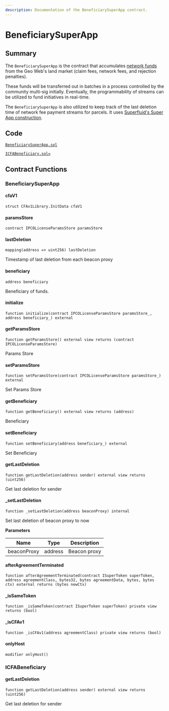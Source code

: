 ```yaml
---
description: Documentation of the BeneficiarySuperApp contract.
---
```


# BeneficiarySuperApp

## Summary

The `BeneficiarySuperApp` is the contract that accumulates [network funds](../../concepts/network-funds) from the Geo Web's land market (claim fees, network fees, and rejection penalties).

These funds will be transferred out in batches in a process controlled by the community multi-sig initially. Eventually, the programmability of streams can be utilized to fund initiatives in real-time.

The `BeneficiarySuperApp` is also utilized to keep track of the last deletion time of network fee payment streams for parcels. It uses [Superfluid's Super App construction](https://docs.superfluid.finance/superfluid/developers/super-apps).

## Code

[`BeneficiarySuperApp.sol`](https://github.com/Geo-Web-Project/core-contracts/blob/main/contracts/beneficiary/BeneficiarySuperApp.sol)

[`ICFABeneficiary.sol=`](https://github.com/Geo-Web-Project/core-contracts/tree/main/contracts/beneficiary/interfaces)

## Contract Functions

### BeneficiarySuperApp

#### cfaV1

```solidity
struct CFAv1Library.InitData cfaV1
```

#### paramsStore

```solidity
contract IPCOLicenseParamsStore paramsStore
```

#### lastDeletion

```solidity
mapping(address => uint256) lastDeletion
```

Timestamp of last deletion from each beacon proxy

#### beneficiary

```solidity
address beneficiary
```

Beneficiary of funds.

#### initialize

```solidity
function initialize(contract IPCOLicenseParamsStore paramsStore_, address beneficiary_) external
```

#### getParamsStore

```solidity
function getParamsStore() external view returns (contract IPCOLicenseParamsStore)
```

Params Store

#### setParamsStore

```solidity
function setParamsStore(contract IPCOLicenseParamsStore paramsStore_) external
```

Set Params Store

#### getBeneficiary

```solidity
function getBeneficiary() external view returns (address)
```

Beneficiary

#### setBeneficiary

```solidity
function setBeneficiary(address beneficiary_) external
```

Set Beneficiary

#### getLastDeletion

```solidity
function getLastDeletion(address sender) external view returns (uint256)
```

Get last deletion for sender

#### \_setLastDeletion

```solidity
function _setLastDeletion(address beaconProxy) internal
```

Set last deletion of beacon proxy to now

**Parameters**

| Name        | Type    | Description  |
| ----------- | ------- | ------------ |
| beaconProxy | address | Beacon proxy |

#### afterAgreementTerminated

```solidity
function afterAgreementTerminated(contract ISuperToken superToken, address agreementClass, bytes32, bytes agreementData, bytes, bytes ctx) external returns (bytes newCtx)
```

#### \_isSameToken

```solidity
function _isSameToken(contract ISuperToken superToken) private view returns (bool)
```

#### \_isCFAv1

```solidity
function _isCFAv1(address agreementClass) private view returns (bool)
```

#### onlyHost

```solidity
modifier onlyHost()
```

### ICFABeneficiary

#### getLastDeletion

```solidity
function getLastDeletion(address sender) external view returns (uint256)
```

Get last deletion for sender
